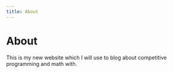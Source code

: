 ```yaml
---
title: About
---
```

# About

This is my new website which I will use to blog about competitive programming and math with.